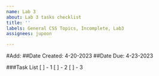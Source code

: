 ```yaml
---
name: Lab 3
about: Lab 3 tasks checklist
title: ''
labels: General CSS Topics, Incomplete, Lab3
assignees: jupoon

---
```


#Add: 
##Date Created: 4-20-2023
##Date Due: 4-23-2023

###Task List
[ ] - 1
[ ] - 2
[ ] - 3
